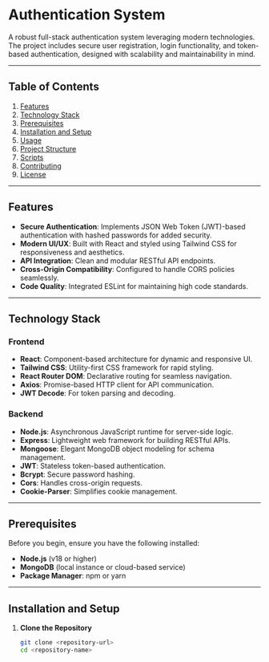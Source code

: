 # **Authentication System**

A robust full-stack authentication system leveraging modern technologies. The project includes secure user registration, login functionality, and token-based authentication, designed with scalability and maintainability in mind.

---

## **Table of Contents**

1. [Features](#features)  
2. [Technology Stack](#technology-stack)  
3. [Prerequisites](#prerequisites)  
4. [Installation and Setup](#installation-and-setup)  
5. [Usage](#usage)  
6. [Project Structure](#project-structure)  
7. [Scripts](#scripts)  
8. [Contributing](#contributing)  
9. [License](#license)

---

## **Features**

- **Secure Authentication**: Implements JSON Web Token (JWT)-based authentication with hashed passwords for added security.  
- **Modern UI/UX**: Built with React and styled using Tailwind CSS for responsiveness and aesthetics.  
- **API Integration**: Clean and modular RESTful API endpoints.  
- **Cross-Origin Compatibility**: Configured to handle CORS policies seamlessly.  
- **Code Quality**: Integrated ESLint for maintaining high code standards.  

---

## **Technology Stack**

### **Frontend**
- **React**: Component-based architecture for dynamic and responsive UI.  
- **Tailwind CSS**: Utility-first CSS framework for rapid styling.  
- **React Router DOM**: Declarative routing for seamless navigation.  
- **Axios**: Promise-based HTTP client for API communication.  
- **JWT Decode**: For token parsing and decoding.  

### **Backend**
- **Node.js**: Asynchronous JavaScript runtime for server-side logic.  
- **Express**: Lightweight web framework for building RESTful APIs.  
- **Mongoose**: Elegant MongoDB object modeling for schema management.  
- **JWT**: Stateless token-based authentication.  
- **Bcrypt**: Secure password hashing.  
- **Cors**: Handles cross-origin requests.  
- **Cookie-Parser**: Simplifies cookie management.

---

## **Prerequisites**

Before you begin, ensure you have the following installed:  
- **Node.js** (v18 or higher)  
- **MongoDB** (local instance or cloud-based service)  
- **Package Manager**: npm or yarn  

---

## **Installation and Setup**

1. **Clone the Repository**
   ```bash
   git clone <repository-url>
   cd <repository-name>
